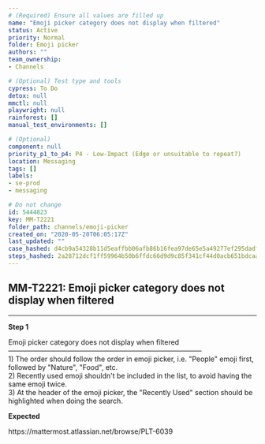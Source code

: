 ```yaml
---
# (Required) Ensure all values are filled up
name: "Emoji picker category does not display when filtered"
status: Active
priority: Normal
folder: Emoji picker
authors: ""
team_ownership: 
- Channels

# (Optional) Test type and tools
cypress: To Do
detox: null
mmctl: null
playwright: null
rainforest: []
manual_test_environments: []

# (Optional)
component: null
priority_p1_to_p4: P4 - Low-Impact (Edge or unsuitable to repeat?)
location: Messaging
tags: []
labels: 
- se-prod
- messaging

# Do not change
id: 5444823
key: MM-T2221
folder_path: channels/emoji-picker
created_on: "2020-05-20T06:05:17Z"
last_updated: ""
case_hashed: d4cb9a54328b11d5eaffbb06afb86b16fea97de65e5a49277ef295dadf71a94704ffbcd43bec18ec11da676edfe7dc65
steps_hashed: 2a28712dcf1ff59964b50b6ffdc66d9d9c85f341cf44d0acb651bdcaa833c8c3e0b3dd8e224b26ca85c2f5844d59b24c
---
```


## MM-T2221: Emoji picker category does not display when filtered

---

**Step 1**

Emoji picker category does not display when filtered\
————————————————————————————\
1\) The order should follow the order in emoji picker, i.e. "People" emoji first, followed by "Nature", "Food", etc.\
2\) Recently used emoji shouldn't be included in the list, to avoid having the same emoji twice.\
3\) At the header of the emoji picker, the "Recently Used" section should be highlighted when doing the search.

**Expected**

https\://mattermost.atlassian.net/browse/PLT-6039
